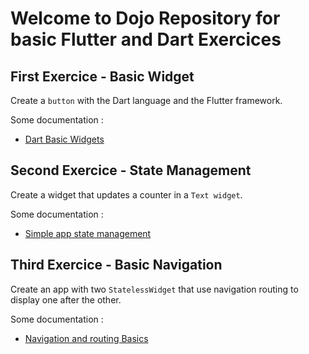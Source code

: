 # Welcome to Dojo Repository for basic Flutter and Dart Exercices

## First Exercice - Basic Widget

Create a `button` with the Dart language and the Flutter framework.

Some documentation :

- [Dart Basic Widgets](https://docs.flutter.dev/ui#basic-widgets)

## Second Exercice - State Management

Create a widget that updates a counter in a `Text widget`.

Some documentation :

- [Simple app state management](https://docs.flutter.dev/data-and-backend/state-mgmt/simple)

## Third Exercice - Basic Navigation

Create an app with two `StatelessWidget` that use navigation routing to display one after the other.

Some documentation :

- [Navigation and routing Basics](https://docs.flutter.dev/ui/navigation)